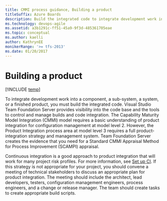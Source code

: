 ```yaml
---
title: CMMI process guidance, Building a product
titleSuffix: Azure Boards
description: Build the integrated code to integrate development work into a component, a sub-system, a system, or a finished product - Team Foundation Server (TFS)
ms.technology: devops-agile
ms.assetid: a3b1291c-ff51-45a9-9f3d-485361705eae
ms.topic: conceptual
ms.author: kaelli
author: KathrynEE
monikerRange: '>= tfs-2013'
ms.date: 01/20/2017
---
```


# Building a product

[!INCLUDE [temp](../../../includes/version-vsts-tfs-all-versions.md)]

To integrate development work into a component, a sub-system, a system, or a finished product, you must build the integrated code. Visual Studio Team Foundation Server provides visibility into the code base and the tools to control and manage builds and code integration. The Capability Maturity Model Integration (CMMI) model requires a basic understanding of product integration for configuration management at model level 2. However, the Product Integration process area at model level 3 requires a full product-integration strategy and management system. Team Foundation Server creates the evidence that you need for a Standard CMMI Appraisal Method for Process Improvement (SCAMPI) appraisal.

Continuous integration is a good approach to product integration that will work for many project risk profiles. For more information, see [Set up CI](/azure/devops/pipelines/apps/windows/dot-net). If this strategy is not appropriate for your project, you should convene a meeting of technical stakeholders to discuss an appropriate plan for product integration. The meeting should include the architect, lead developers, testers, configuration management engineers, process engineers, and a change or release manager. The team should create tasks to create appropriate build scripts.
